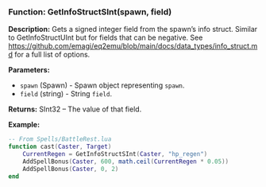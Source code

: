 ### Function: GetInfoStructSInt(spawn, field)

**Description:**
Gets a signed integer field from the spawn’s info struct. Similar to GetInfoStructUInt but for fields that can be negative.  See https://github.com/emagi/eq2emu/blob/main/docs/data_types/info_struct.md for a full list of options.

**Parameters:**
- `spawn` (Spawn) - Spawn object representing `spawn`.
- `field` (string) - String `field`.

**Returns:** SInt32 – The value of that field.

**Example:**

```lua
-- From Spells/BattleRest.lua
function cast(Caster, Target)
    CurrentRegen = GetInfoStructSInt(Caster, "hp_regen")
    AddSpellBonus(Caster, 600, math.ceil(CurrentRegen * 0.05))
    AddSpellBonus(Caster, 0, 2)
end
```
